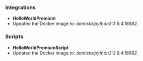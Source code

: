 ### Integrations
- __HelloWorldPremium__
- Updated the Docker image to: *demisto/python3:3.9.4.18682*.

### Scripts
- __HelloWorldPremiumScript__
- Updated the Docker image to: *demisto/python3:3.9.4.18682*.